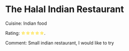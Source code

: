 # The Halal Indian Restaurant 

Cuisine: Indian food

Rating: <span style="color:gold">☆☆☆☆☆</span>.

Comment: Small indian restaurant, I would like to try 
